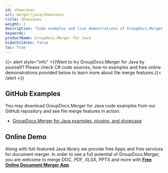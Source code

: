 ```yaml
---
id: showcases
url: merger/java/showcases
title: Showcases
weight: 3
description: "Code examples and live demostrations of GroupDocs.Merger for Java"
keywords: 
productName: GroupDocs.Merger for Java
hideChildren: False
toc: True
---
```

{{< alert style="info" >}}Want to try GroupDocs.Merger for Java by yourself? Please check C# code sources, how-to examples and free online demonstrations provided below to learn more about file merge features.{{< /alert >}}

## GitHub Examples

You may download GroupDocs.Merger for Java code examples from our GitHub repository and see file merge features in action:

* [GroupDocs.Merger for Java examples, plugins, and showcase](https://github.com/groupdocs-merger/GroupDocs.Merger-for-Java)

## Online Demo

Along with full-featured Java library we provide free Apps and free services for document merger.
In order to see a full potential of GroupDocs.Merger, you are welcome to merge DOC, PDF, XLSX, PPTX and more with **[Free Online Document Merger App](https://products.groupdocs.app/merger)**.
